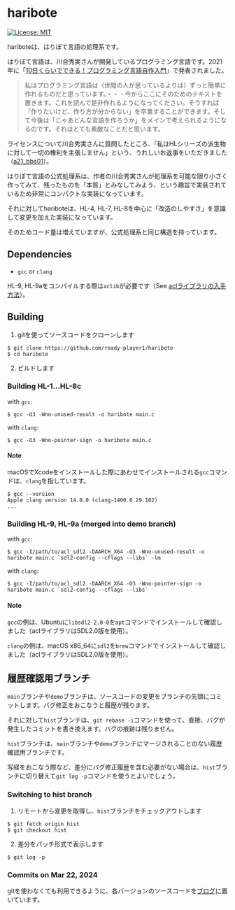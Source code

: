 # haribote

[![License: MIT](https://img.shields.io/badge/License-MIT-brightgreen.svg)](https://github.com/ready-player1/haribote/blob/main/LICENSE)

hariboteは、はりぼて言語の処理系です。

はりぼて言語は、川合秀実さんが開発しているプログラミング言語です。2021年に「[10日くらいでできる！プログラミング言語自作入門](http://essen.osask.jp/?a21_txt01)」で発表されました。

> 私はプログラミング言語は（世間の人が思っているよりは）ずっと簡単に作れるものだと思っています。・・・今からここにそのためのテキストを置きます。これを読んで是非作れるようになってください。そうすれば「作りたいけど、作り方が分からない」を卒業することができます。そして今後は「じゃあどんな言語を作ろうか」をメインで考えられるようになるのです。それはとても素敵なことだと思います。

ライセンスについて川合秀実さんに質問したところ、「私はHLシリーズの派生物に対して一切の権利を主張しません」という、うれしいお返事をいただきました（[a21_bbs01](http://essen.osask.jp/?a21_bbs01)）。

はりぼて言語の公式処理系は、作者の川合秀実さんが処理系を可能な限り小さく作ってみて、残ったものを「本質」とみなしてみよう、という趣旨で実装されているため非常にコンパクトな実装になっています。

それに対してhariboteは、HL-4, HL-7, HL-8を中心に「改造のしやすさ」を意識して変更を加えた実装になっています。

そのためコード量は増えていますが、公式処理系と同じ構造を持っています。

## Dependencies

- `gcc` or `clang`

HL-9, HL-9aをコンパイルする際は`aclib`が必要です（See [aclライブラリの入手方法](https://essen.osask.jp/?a21_txt01_9#content_1_4)）。

## Building

1. gitを使ってソースコードをクローンします

```
$ git clone https://github.com/ready-player1/haribote
$ cd haribote
```

2. ビルドします

### Building HL-1...HL-8c

with `gcc`:

```
$ gcc -O3 -Wno-unused-result -o haribote main.c
```

with `clang`:

```
$ gcc -O3 -Wno-pointer-sign -o haribote main.c
```

#### Note

macOSでXcodeをインストールした際にあわせてインストールされる`gcc`コマンドは、`clang`を指しています。

```
$ gcc --version
Apple clang version 14.0.0 (clang-1400.0.29.102)
...
```

### Building HL-9, HL-9a (merged into demo branch)

with `gcc`:

```
$ gcc -I/path/to/acl_sdl2 -DAARCH_X64 -O3 -Wno-unused-result -o haribote main.c `sdl2-config --cflags --libs` -lm
```

with `clang`:

```
$ gcc -I/path/to/acl_sdl2 -DAARCH_X64 -O3 -Wno-pointer-sign -o haribote main.c `sdl2-config --cflags --libs`
```

#### Note

`gcc`の例は、Ubuntuに`libsdl2-2.0-0`を`apt`コマンドでインストールして確認しました（aclライブラリはSDL2.0版を使用）。

`clang`の例は、macOS x86_64に`sdl2`を`brew`コマンドでインストールして確認しました（aclライブラリはSDL2.0版を使用）。

## 履歴確認用ブランチ

`main`ブランチや`demo`ブランチは、ソースコードの変更をブランチの先頭にコミットします。バグ修正をおこなうと履歴が残ります。

それに対して`hist`ブランチは、`git rebase -i`コマンドを使って、直接、バグが発生したコミットを書き換えます。バグの痕跡は残りません。

`hist`ブランチは、`main`ブランチや`demo`ブランチにマージされることのない履歴確認用ブランチです。

写経をおこなう際など、差分にバグ修正履歴を含む必要がない場合は、`hist`ブランチに切り替えて`git log -p`コマンドを使うとよいでしょう。

### Switching to hist branch

1. リモートから変更を取得し、`hist`ブランチをチェックアウトします

```
$ git fetch origin hist
$ git checkout hist
```

2. 差分をパッチ形式で表示します

```
$ git log -p
```

### Commits on Mar 22, 2024

gitを使わなくても利用できるように、各バージョンのソースコードを[ブログ](https://masahiro-oono.hatenadiary.com/archive/category/haribote)に置いています。
